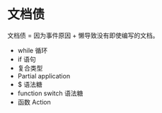 # 文档债
文档债 = 因为事件原因 + 懒导致没有即使编写的文档。

- while 循环
- if 语句
- 复合类型
- Partial application
- $ 语法糖
- function switch 语法糖
- 函数 Action